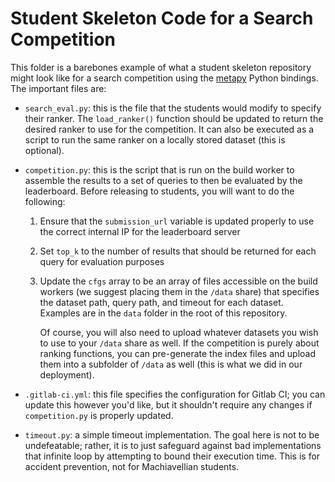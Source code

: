 # Student Skeleton Code for a Search Competition

This folder is a barebones example of what a student skeleton repository
might look like for a search competition using the [metapy][metapy] Python
bindings. The important files are:

- `search_eval.py`: this is the file that the students would modify to
   specify their ranker. The `load_ranker()` function should be updated to
   return the desired ranker to use for the competition. It can also be
   executed as a script to run the same ranker on a locally stored dataset
   (this is optional).

- `competition.py`: this is the script that is run on the build worker to
   assemble the results to a set of queries to then be evaluated by the
   leaderboard. Before releasing to students, you will want to do the
   following:

   1. Ensure that the `submission_url` variable is updated properly to use
      the correct internal IP for the leaderboard server
   2. Set `top_k` to the number of results that should be returned for each
      query for evaluation purposes
   3. Update the `cfgs` array to be an array of files accessible on the
      build workers (we suggest placing them in the `/data` share) that
      specifies the dataset path, query path, and timeout for each dataset.
      Examples are in the `data` folder in the root of this repository.

      Of course, you will also need to upload whatever datasets you wish to
      use to your `/data` share as well. If the competition is purely about
      ranking functions, you can pre-generate the index files and upload
      them into a subfolder of `/data` as well (this is what we did in our
      deployment).

- `.gitlab-ci.yml`: this file specifies the configuration for Gitlab CI;
   you can update this however you'd like, but it shouldn't require any
   changes if `competition.py` is properly updated.

- `timeout.py`: a simple timeout implementation. The goal here is not to be
   undefeatable; rather, it is to just safeguard against bad
   implementations that infinite loop by attempting to bound their
   execution time. This is for accident prevention, not for Machiavellian
   students.

[metapy]: https://github.com/meta-toolkit/metapy
